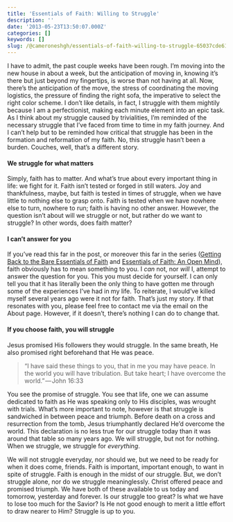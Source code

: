 ```yaml
---
title: 'Essentials of Faith: Willing to Struggle'
description: ''
date: '2013-05-23T13:50:07.000Z'
categories: []
keywords: []
slug: /@cameroneshgh/essentials-of-faith-willing-to-struggle-65037cde6100
---
```


I have to admit, the past couple weeks have been rough. I’m moving into the new house in about a week, but the anticipation of moving in, knowing it’s there but just beyond my fingertips, is worse than not having at all. Now, there’s the anticipation of the move, the stress of coordinating the moving logistics, the pressure of finding the right sofa, the imperative to select the right color scheme. I don’t like details, in fact, I struggle with them mightily because I am a perfectionist, making each minute element into an epic task. As I think about my struggle caused by trivialities, I’m reminded of the necessary struggle that I’ve faced from time to time in my faith journey. And I can’t help but to be reminded how critical that struggle has been in the formation and reformation of my faith. No, this struggle hasn’t been a burden. Couches, well, that’s a different story.

#### We struggle for what matters

Simply, faith has to matter. And what’s true about every important thing in life: we fight for it. Faith isn’t tested or forged in still waters. Joy and thankfulness, maybe, but faith is tested in times of struggle, when we have little to nothing else to grasp onto. Faith is tested when we have nowhere else to turn, nowhere to run; faith is having no other answer. However, the question isn’t about will we struggle or not, but rather do we want to struggle? In other words, does faith matter?

#### I can’t answer for you

If you’ve read this far in the post, or moreover this far in the series ([Getting Back to the Bare Essentials of Faith](http://104.193.143.57/~waywar13/ce/getting-back-to-the-bare-essentials-of-faith/ "Getting Back to the Bare Essentials of Faith") and [Essentials of Faith: An Open Mind](http://104.193.143.57/~waywar13/ce/essentials-of-faith-an-open-mind/ "Essentials of Faith: An Open Mind")), faith obviously has to mean something to you. I _can_ not, nor _will_ I, attempt to answer the question for you. This you must decide for yourself. I can only tell you that it has literally been the only thing to have gotten me through some of the experiences I’ve had in my life. To reiterate, I would’ve killed myself several years ago were it not for faith. That’s just my story. If that resonates with you, please feel free to contact me via the email on the About page. However, if it doesn’t, there’s nothing I can do to change that.

#### If you choose faith, you will struggle

Jesus promised His followers they would struggle. In the same breath, He also promised right beforehand that He was peace.

> “I have said these things to you, that in me you may have peace. In the world you will have tribulation. But take heart; I have overcome the world.” — John 16:33

You see the promise of struggle. You see that life, one we can assume dedicated to faith as He was speaking only to His disciples, was wrought with trials. What’s more important to note, however is that struggle is sandwiched in between peace and triumph. Before death on a cross and resurrection from the tomb, Jesus triumphantly declared He’d overcome the world. This declaration is no less true for our struggle today than it was around that table so many years ago. We will struggle, but not for nothing. When we struggle, we struggle for _everything_.

We will not struggle everyday, nor should we, but we need to be ready for when it does come, friends. Faith is important, important enough, to want in spite of struggle. Faith is enough in the midst of our struggle. But, we don’t struggle alone, nor do we struggle meaninglessly. Christ offered peace and promised triumph. We have both of these available to us today and tomorrow, yesterday and forever. Is our struggle too great? Is what we have to lose too much for the Savior? Is He not good enough to merit a little effort to draw nearer to Him? Struggle is up to you.